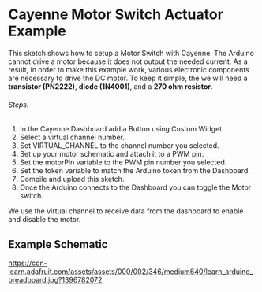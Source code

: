 # Cayenne Motor Switch Actuator Example

This sketch shows how to setup a Motor Switch with Cayenne. The Arduino cannot
drive a motor because it does not output the needed current. As a result, in order
to make this example work, various electronic components are necessary to drive
the DC motor. To keep it simple, the we will need a **transistor (PN2222)**,
**diode (1N4001)**, and a **270 ohm resistor**.

###### Steps:
1. In the Cayenne Dashboard add a Button using Custom Widget.
2. Select a virtual channel number.
3. Set VIRTUAL_CHANNEL to the channel number you selected.
4. Set up your motor schematic and attach it to a PWM pin.
5. Set the motorPin variable to the PWM pin number you selected.
6. Set the token variable to match the Arduino token from the Dashboard.
7. Compile and upload this sketch.
8. Once the Arduino connects to the Dashboard you can toggle the Motor switch.

We use the virtual channel to receive data from the dashboard to enable and disable the motor.

## Example Schematic
https://cdn-learn.adafruit.com/assets/assets/000/002/346/medium640/learn_arduino_breadboard.jpg?1396782072